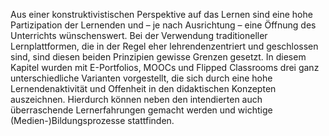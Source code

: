 <!-- filename: 05_Fazit.md -->
<!-- title: Fazit -->

Aus einer konstruktivistischen Perspektive auf das Lernen sind eine hohe Partizipation der Lernenden und – je nach Ausrichtung – eine Öffnung des Unterrichts wünschenswert. Bei der Verwendung traditioneller Lernplattformen, die in der Regel eher lehrendenzentriert und geschlossen sind, sind diesen beiden Prinzipien gewisse Grenzen gesetzt. In diesem Kapitel wurden mit E-Portfolios, MOOCs und Flipped Classrooms drei ganz unterschiedliche Varianten vorgestellt, die sich durch eine hohe Lernendenaktivität und Offenheit in den didaktischen Konzepten auszeichnen. Hierdurch können neben den intendierten auch überraschende Lernerfahrungen gemacht werden und wichtige (Medien-)Bildungsprozesse stattfinden.
